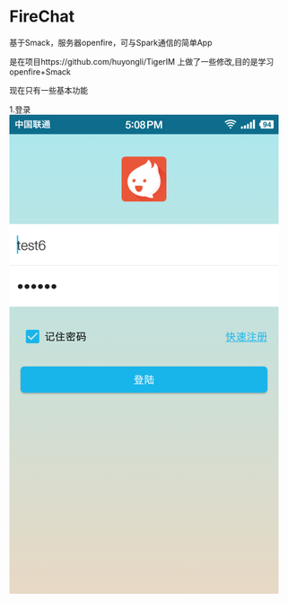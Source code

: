 # FireChat
基于Smack，服务器openfire，可与Spark通信的简单App

是在项目https://github.com/huyongli/TigerIM
上做了一些修改,目的是学习openfire+Smack

现在只有一些基本功能

1.登录
![screenshot](./screenshot/1_login.jpg)
